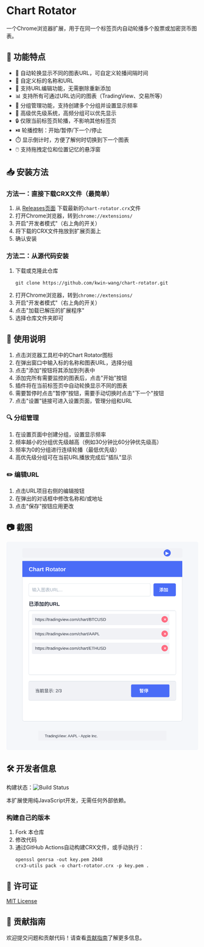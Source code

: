 # Chart Rotator

一个Chrome浏览器扩展，用于在同一个标签页内自动轮播多个股票或加密货币图表。

## 🌟 功能特点

- 🔄 自动轮换显示不同的图表URL，可自定义轮播间隔时间
- 📝 自定义标的名称和URL
- 🔧 支持URL编辑功能，无需删除重新添加
- 📊 支持所有可通过URL访问的图表（TradingView、交易所等）
- 📂 分组管理功能，支持创建多个分组并设置显示频率
- 🎯 高级优先级系统，高频分组可以优先显示
- 🔒 仅限当前标签页轮播，不影响其他标签页
- ⏯️ 轮播控制：开始/暂停/下一个/停止
- ⏱️ 显示倒计时，方便了解何时切换到下一个图表
- 🖱️ 支持拖拽定位和位置记忆的悬浮窗

## 📥 安装方法

### 方法一：直接下载CRX文件（最简单）

1. 从 [Releases页面](https://github.com/kwin-wang/chart-rotator/releases) 下载最新的`chart-rotator.crx`文件
2. 打开Chrome浏览器，转到`chrome://extensions/`
3. 开启"开发者模式"（右上角的开关）
4. 将下载的CRX文件拖放到扩展页面上
5. 确认安装

### 方法二：从源代码安装

1. 下载或克隆此仓库
   ```
   git clone https://github.com/kwin-wang/chart-rotator.git
   ```
2. 打开Chrome浏览器，转到`chrome://extensions/`
3. 开启"开发者模式"（右上角的开关）
4. 点击"加载已解压的扩展程序"
5. 选择仓库文件夹即可

## 🔧 使用说明

1. 点击浏览器工具栏中的Chart Rotator图标
2. 在弹出窗口中输入标的名称和图表URL，选择分组
3. 点击"添加"按钮将其添加到列表中
4. 添加完所有需要监控的图表后，点击"开始"按钮
5. 插件将在当前标签页中自动轮换显示不同的图表
6. 需要暂停时点击"暂停"按钮，需要手动切换时点击"下一个"按钮
7. 点击"设置"链接可进入设置页面，管理分组和URL

### 🔍 分组管理

1. 在设置页面中创建分组，设置显示频率
2. 频率越小的分组优先级越高（例如30分钟比60分钟优先级高）
3. 频率为0的分组进行连续轮播（最低优先级）
4. 高优先级分组可在当前URL播放完成后"插队"显示

### ✏️ 编辑URL

1. 点击URL项目右侧的编辑按钮
2. 在弹出的对话框中修改名称和/或地址
3. 点击"保存"按钮应用更改

## 📷 截图

![Chart Rotator 截图](chart-rotator-ui.svg)

## 🛠️ 开发者信息

构建状态：![Build Status](https://github.com/yourusername/chart-rotator/actions/workflows/build-crx.yml/badge.svg)

本扩展使用纯JavaScript开发，无需任何外部依赖。

### 构建自己的版本

1. Fork 本仓库
2. 修改代码
3. 通过GitHub Actions自动构建CRX文件，或手动执行：
   ```
   openssl genrsa -out key.pem 2048
   crx3-utils pack -o chart-rotator.crx -p key.pem .
   ```

## 📝 许可证

[MIT License](LICENSE)

## 🙏 贡献指南

欢迎提交问题和贡献代码！请查看[贡献指南](CONTRIBUTING.md)了解更多信息。
